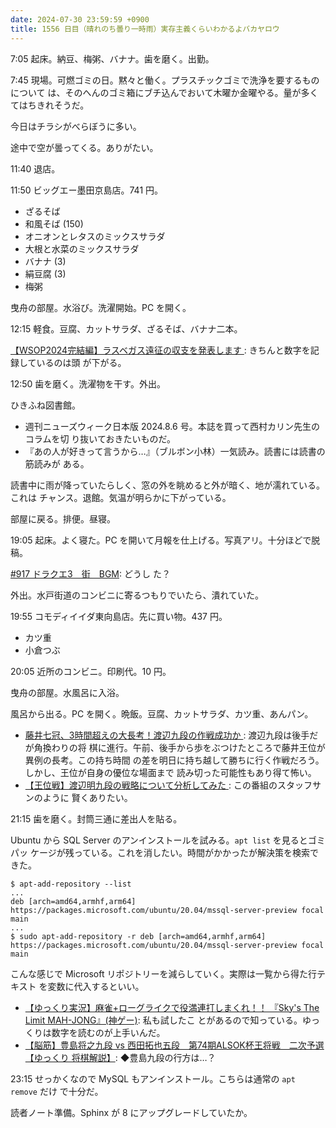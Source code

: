 ```yaml
---
date: 2024-07-30 23:59:59 +0900
title: 1556 日目（晴れのち曇り一時雨）実存主義くらいわかるよバカヤロウ
---
```


7:05 起床。納豆、梅粥、バナナ。歯を磨く。出勤。

7:45 現場。可燃ゴミの日。黙々と働く。プラスチックゴミで洗浄を要するものについて
は、そのへんのゴミ箱にブチ込んでおいて木曜か金曜やる。量が多くてはちきれそうだ。

今日はチラシがべらぼうに多い。

途中で空が曇ってくる。ありがたい。

11:40 退店。

11:50 ビッグエー墨田京島店。741 円。

* ざるそば
* 和風そば (150)
* オニオンとレタスのミックスサラダ
* 大根と水菜のミックスサラダ
* バナナ (3)
* 絹豆腐 (3)
* 梅粥

曳舟の部屋。水浴び。洗濯開始。PC を開く。

12:15 軽食。豆腐、カットサラダ、ざるそば、バナナ二本。

[【WSOP2024完結編】ラスベガス遠征の収支を発表します
](https://www.youtube.com/watch?v=oBAQxlSELpQ): きちんと数字を記録しているのは頭
が下がる。

12:50 歯を磨く。洗濯物を干す。外出。

ひきふね図書館。

* 週刊ニューズウィーク日本版 2024.8.6 号。本誌を買って西村カリン先生のコラムを切
  り抜いておきたいものだ。
* 『あの人が好きって言うから…』（ブルボン小林）一気読み。読書には読書の筋読みが
  ある。

読書中に雨が降っていたらしく、窓の外を眺めると外が暗く、地が濡れている。これは
チャンス。退館。気温が明らかに下がっている。

部屋に戻る。排便。昼寝。

19:05 起床。よく寝た。PC を開いて月報を仕上げる。写真アリ。十分ほどで脱稿。

[#917 ドラクエ3　街　BGM](https://www.youtube.com/watch?v=ceA5w4kWDHE): どうし
た？

外出。水戸街道のコンビニに寄るつもりでいたら、潰れていた。

19:55 コモディイイダ東向島店。先に買い物。437 円。

* カツ重
* 小倉つぶ

20:05 近所のコンビニ。印刷代。10 円。

曳舟の部屋。水風呂に入浴。

風呂から出る。PC を開く。晩飯。豆腐、カットサラダ、カツ重、あんパン。

* [藤井七冠、3時間超えの大長考！渡辺九段の作戦成功か
  ](https://www.youtube.com/watch?v=uYA6L8y3x6A): 渡辺九段は後手だが角換わりの将
  棋に進行。午前、後手から歩をぶつけたところで藤井王位が異例の長考。この持ち時間
  の差を明日に持ち越して勝ちに行く作戦だろう。しかし、王位が自身の優位な場面まで
  読み切った可能性もあり得て怖い。
* [【王位戦】渡辺明九段の戦略について分析してみた
  ](https://www.youtube.com/watch?v=wd3NPhpSS28): この番組のスタッフサンのように
  賢くありたい。

21:15 歯を磨く。封筒三通に差出人を貼る。

Ubuntu から SQL Server のアンインストールを試みる。`apt list` を見るとゴミパッ
ケージが残っている。これを消したい。時間がかかったが解決策を検索できた。

```console
$ apt-add-repository --list
...
deb [arch=amd64,armhf,arm64] https://packages.microsoft.com/ubuntu/20.04/mssql-server-preview focal main
...
$ sudo apt-add-repository -r deb [arch=amd64,armhf,arm64] https://packages.microsoft.com/ubuntu/20.04/mssql-server-preview focal main
```

こんな感じで Microsoft リポジトリーを減らしていく。実際は一覧から得た行テキスト
を変数に代入するといい。

* [【ゆっくり実況】麻雀+ローグライクで役満連打しまくれ！！ 『Sky's The Limit
  MAH-JONG』(神ゲー)](https://www.youtube.com/watch?v=eT5OQb8tg9U): 私も試したこ
  とがあるので知っている。ゆっくりは数字を読むのが上手いんだ。
* [【脳筋】豊島将之九段 vs 西田拓也五段　第74期ALSOK杯王将戦　二次予選【ゆっくり
  将棋解説】](https://www.youtube.com/watch?v=XsZRrrQzpgc): ◆豊島九段の行方は…？

23:15 せっかくなので MySQL もアンインストール。こちらは通常の `apt remove` だけ
で十分だ。

読者ノート準備。Sphinx が 8 にアップグレードしていたか。
